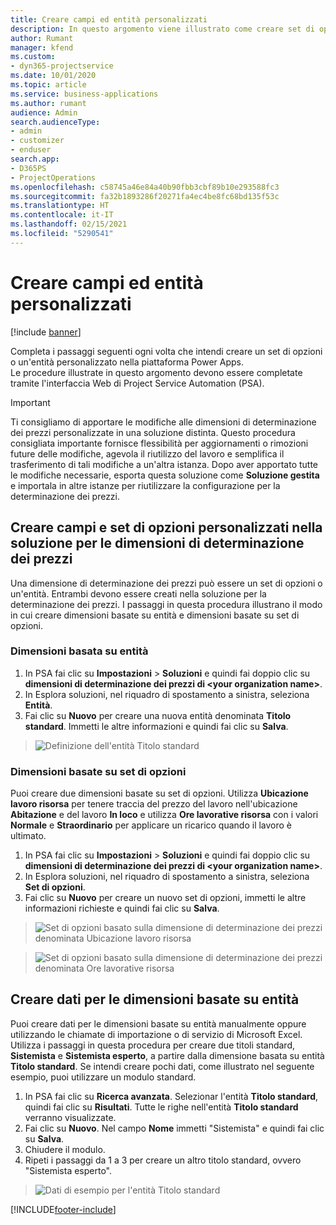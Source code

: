 ```yaml
---
title: Creare campi ed entità personalizzati
description: In questo argomento viene illustrato come creare set di opzioni ed entità nella soluzione utilizzata sulla piattaforma Power Apps.
author: Rumant
manager: kfend
ms.custom:
- dyn365-projectservice
ms.date: 10/01/2020
ms.topic: article
ms.service: business-applications
ms.author: rumant
audience: Admin
search.audienceType:
- admin
- customizer
- enduser
search.app:
- D365PS
- ProjectOperations
ms.openlocfilehash: c58745a46e84a40b90fbb3cbf89b10e293588fc3
ms.sourcegitcommit: fa32b1893286f20271fa4ec4be8fc68bd135f53c
ms.translationtype: HT
ms.contentlocale: it-IT
ms.lasthandoff: 02/15/2021
ms.locfileid: "5290541"
---
```

# <a name="create-custom-fields-and-entities"></a>Creare campi ed entità personalizzati 

[!include [banner](../includes/psa-now-project-operations.md)]

Completa i passaggi seguenti ogni volta che intendi creare un set di opzioni o un'entità personalizzato nella piattaforma Power Apps.  
Le procedure illustrate in questo argomento devono essere completate tramite l'interfaccia Web di Project Service Automation (PSA).

> [!IMPORTANT]
> Ti consigliamo di apportare le modifiche alle dimensioni di determinazione dei prezzi personalizzate in una soluzione distinta. Questo procedura consigliata importante fornisce flessibilità per aggiornamenti o rimozioni future delle modifiche, agevola il riutilizzo del lavoro e semplifica il trasferimento di tali modifiche a un'altra istanza. Dopo aver apportato tutte le modifiche necessarie, esporta questa soluzione come **Soluzione gestita** e importala in altre istanze per riutilizzare la configurazione per la determinazione dei prezzi.

  
## <a name="create-custom-fields-and-option-sets-in-the-pricing-dimension-solution"></a>Creare campi e set di opzioni personalizzati nella soluzione per le dimensioni di determinazione dei prezzi

Una dimensione di determinazione dei prezzi può essere un set di opzioni o un'entità. Entrambi devono essere creati nella soluzione per la determinazione dei prezzi. I passaggi in questa procedura illustrano il modo in cui creare dimensioni basate su entità e dimensioni basate su set di opzioni.

### <a name="entity-based-dimensions"></a>Dimensioni basata su entità

1. In PSA fai clic su **Impostazioni** > **Soluzioni** e quindi fai doppio clic su **dimensioni di determinazione dei prezzi di \<your organization name>**.
2. In Esplora soluzioni, nel riquadro di spostamento a sinistra, seleziona **Entità**.
3. Fai clic su **Nuovo** per creare una nuova entità denominata **Titolo standard**. Immetti le altre informazioni e quindi fai clic su **Salva**.

> ![Definizione dell'entità Titolo standard](media/Standard-Title-entity-definition.png)


### <a name="option-set-based-dimensions"></a>Dimensioni basate su set di opzioni 
Puoi creare due dimensioni basate su set di opzioni. Utilizza **Ubicazione lavoro risorsa** per tenere traccia del prezzo del lavoro nell'ubicazione **Abitazione** e del lavoro **In loco** e utilizza **Ore lavorative risorsa** con i valori **Normale** e **Straordinario** per applicare un ricarico quando il lavoro è ultimato.


1. In PSA fai clic su **Impostazioni** > **Soluzioni** e quindi fai doppio clic su **dimensioni di determinazione dei prezzi di \<your organization name>**. 
2. In Esplora soluzioni, nel riquadro di spostamento a sinistra, seleziona **Set di opzioni**. 
3. Fai clic su **Nuovo** per creare un nuovo set di opzioni, immetti le altre informazioni richieste e quindi fai clic su **Salva**.

> ![Set di opzioni basato sulla dimensione di determinazione dei prezzi denominata Ubicazione lavoro risorsa ](media/Option-set-PD-called-Resource-Work-Location.png)

> ![Set di opzioni basato sulla dimensione di determinazione dei prezzi denominata Ore lavorative risorsa ](media/Option-set-PD-called-Resource-Work-Hours.PNG)


## <a name="create-data-for-entity-based-dimensions"></a>Creare dati per le dimensioni basate su entità

Puoi creare dati per le dimensioni basate su entità manualmente oppure utilizzando le chiamate di importazione o di servizio di Microsoft Excel. Utilizza i passaggi in questa procedura per creare due titoli standard, **Sistemista** e **Sistemista esperto**, a partire dalla dimensione basata su entità **Titolo standard**. Se intendi creare pochi dati, come illustrato nel seguente esempio, puoi utilizzare un modulo standard.

1. In PSA fai clic su **Ricerca avanzata**. Selezionar l'entità **Titolo standard**, quindi fai clic su **Risultati**. Tutte le righe nell'entità **Titolo standard** verranno visualizzate.
2. Fai clic su **Nuovo**. Nel campo **Nome** immetti "Sistemista" e quindi fai clic su **Salva**.
3. Chiudere il modulo. 
4. Ripeti i passaggi da 1 a 3 per creare un altro titolo standard, ovvero "Sistemista esperto".

> ![Dati di esempio per l'entità Titolo standard ](media/ST-data.png)




[!INCLUDE[footer-include](../includes/footer-banner.md)]